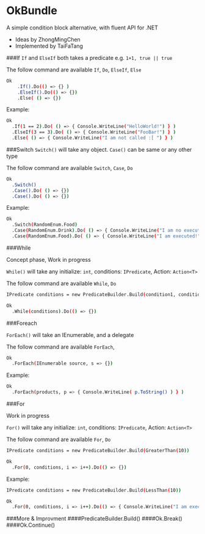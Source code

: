 # OkBundle

A simple condition block alternative, with fluent API for .NET 

  - Ideas by ZhongMingChen
  - Implemented by TaiFaTang
  
###If
`If` and `ElseIf` both takes a predicate e.g. `1+1, true || true`

The follow command are available `If`, `Do`, `ElseIf`, `Else`
```sh
Ok
	.If().Do(() => {} )
	.ElseIf().Do(() => {})
	.Else( () => {})
```
Example:
```sh
Ok
  .If(1 == 2).Do( () => { Console.WriteLine("HelloWorld!") } )
  .ElseIf(3 == 3).Do( () => { Console.WriteLine("FooBar!") } )
  .Else( () => { Console.WriteLine("I am not called :[ ") } )
```
###Switch
`Switch()` will take any object. `Case()` can be same or any other type

The follow command are available `Switch`, `Case`, `Do`
```sh
Ok
  .Switch()
  .Case().Do( () => {})
  .Case().Do( () => {})
```
Example: 
```sh
Ok
  .Switch(RandomEnum.Food)
  .Case(RandomEnum.Drink).Do( () => { Console.WriteLine("I am no executed :[ ") } )
  .Case(RandomEnum.Food).Do( () => { Console.WriteLine("I am executed!") } )
```
###While

Concept phase, Work in progress

`While()` will take any initialize: `int`, conditions: `IPredicate`, Action: `Action<T>`

The follow command are available `While`, `Do`
```sh
IPredicate conditions = new PredicateBuilder.Build(condition1, condition2, (c1, c2) => { c > c2})

Ok
  .While(conditions).Do(() => {})
```

###Foreach

`ForEach()` will take an IEnumerable, and a delegate

The follow command are available `ForEach`, 
```sh
Ok
  .ForEach(IEnumerable source, s => {})
```
Example: 
```sh
Ok
  .ForEach(products, p => { Console.WriteLine( p.ToString() ) } )
```

###For

Work in progress

`For()` will take any initialize: `int`, conditions: `IPredicate`, Action: `Action<T>`

The follow command are available `For`, `Do`
```sh
IPredicate conditions = new PredicateBuilder.Build(GreaterThan(10))

Ok
  .For(0, conditions, i => i++).Do(() => {})
```

Example: 
```sh
IPredicate conditions = new PredicateBuilder.Build(LessThan(10))

Ok
  .For(0, conditions, i => i++).Do(() => { Console.WriteLine("I am executed 9 times")})
```

###More & Improvment
####PredicateBuilder.Build()
####Ok.Break()
####Ok.Continue()
